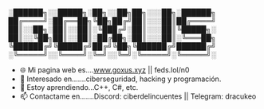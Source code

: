 
░██████╗░░█████╗░██╗░░██╗██╗░░░██╗░██████╗
██╔════╝░██╔══██╗╚██╗██╔╝██║░░░██║██╔════╝
██║░░██╗░██║░░██║░╚███╔╝░██║░░░██║╚█████╗░
██║░░╚██╗██║░░██║░██╔██╗░██║░░░██║░╚═══██╗
╚██████╔╝╚█████╔╝██╔╝╚██╗╚██████╔╝██████╔╝
░╚═════╝░░╚════╝░╚═╝░░╚═╝░╚═════╝░╚═════╝░
- 🌐 Mi pagina web es....www.goxus.xyz || feds.lol/n0
- 👀 Interesado en.......ciberseguridad, hacking y programación.
- 🌱 Estoy aprendiendo...C++, C#, etc.
- 📫 Contactame en.......Discord: ciberdelincuentes || Telegram: dracukeo
